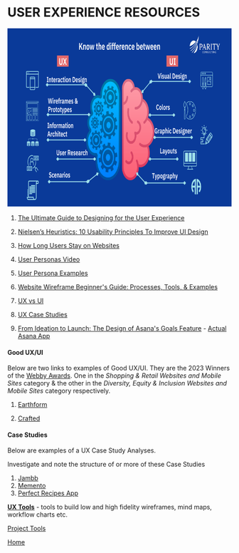 # USER EXPERIENCE RESOURCES

<img src='assets/design.png' alt="ux/ui chart" width="600" height="400">

1. [The Ultimate Guide to Designing for the User Experience](https://blog.hubspot.com/marketing/ux-user-experience)

1. [Nielsen’s Heuristics: 10 Usability Principles To Improve UI Design](https://aelaschool.com/en/interactiondesign/10-usability-heuristics-ui-design/)

1. [How Long Users Stay on Websites](https://www.nngroup.com/articles/how-long-do-users-stay-on-web-pages/)

1. [User Personas Video](https://www.youtube.com/watch?v=v6EWN4EjHM0&t=6s)

1. [User Persona Examples](https://qubstudio.com/blog/4-examples-of-ux-personas/)

1. [Website Wireframe Beginner's Guide: Processes, Tools, & Examples](https://blog.hubspot.com/website/website-wireframe?hubs_content=blog.hubspot.com%2Fmarketing%2Fux-user-experience&hubs_content-cta=website%20wireframes)

1. [UX vs UI](https://intuji.com/ux-vs-ui-design-difference-guide/)

1. [UX Case Studies](https://htmlburger.com/blog/ux-case-studies/)

1. [From Ideation to Launch: The Design of Asana's Goals Feature](https://www.youtube.com/watch?v=s1USU36g4Fw) - [Actual Asana App](https://app.asana.com/0/goals/1190689591916349/list?v=1.0&view_mode=domain_level)

#### Good UX/UI

Below are two links to examples of Good UX/UI. They are the 2023 Winners of the [Webby Awards](https://www.webbyawards.com/). One in the _Shopping & Retail Websites and Mobile Sites_ category & the other in the _Diversity, Equity & Inclusion Websites and Mobile Sites_ category respectively.

1. [Earthform](https://basement.studio/)

1. [Crafted](https://experiencecrafted.com/)

#### Case Studies

Below are examples of a UX Case Study Analyses.

Investigate and note the structure of or more of these Case Studies

1. [Jambb](https://www.finna.wang/jambb)
1. [Memento](https://mahsakeyhani.com/memento.html)
1. [Perfect Recipes App](https://blog.tubikstudio.com/case-study-recipes-app-ux-design/)

[**UX Tools**](ux-tools.md) - tools to build low and high fidelity wireframes, mind maps, workflow charts etc.

[Project Tools](project-tools)


[Home][def]

[def]: README.md
